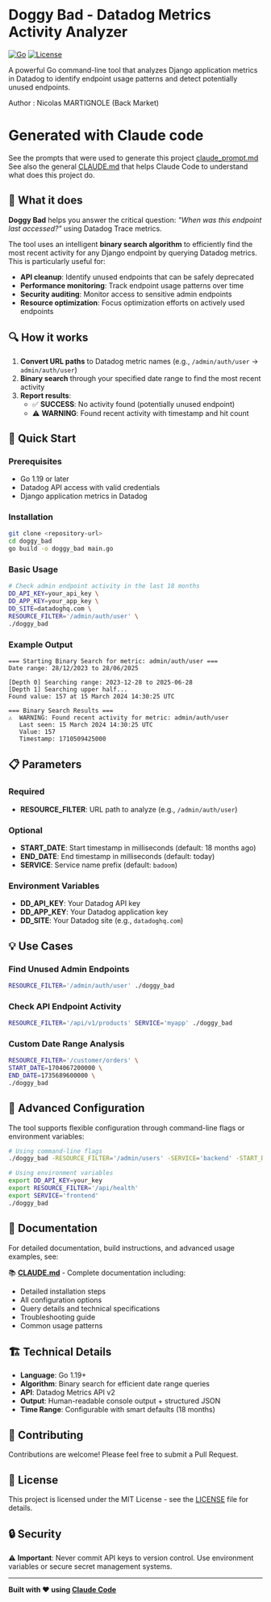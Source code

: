 # Doggy Bad - Datadog Metrics Activity Analyzer

[![Go](https://img.shields.io/badge/Go-1.19+-00ADD8?style=flat&logo=go)](https://golang.org/)
[![License](https://img.shields.io/badge/license-MIT-blue.svg)](LICENSE)

A powerful Go command-line tool that analyzes Django application metrics in Datadog to identify endpoint usage patterns and detect potentially unused endpoints.

Author : Nicolas MARTIGNOLE (Back Market)

# Generated with Claude code

See the prompts that were used to generate this project [claude_prompt.md](./claude_prompt.md)
See also the general [CLAUDE.md](./CLAUDE.md) that helps Claude Code to understand what does this project do.

## 🎯 What it does

**Doggy Bad** helps you answer the critical question: *"When was this endpoint last accessed?"* using Datadog Trace metrics.

The tool uses an intelligent **binary search algorithm** to efficiently find the most recent activity for any Django endpoint by querying Datadog metrics. This is particularly useful for:

- **API cleanup**: Identify unused endpoints that can be safely deprecated
- **Performance monitoring**: Track endpoint usage patterns over time  
- **Security auditing**: Monitor access to sensitive admin endpoints
- **Resource optimization**: Focus optimization efforts on actively used endpoints

## 🔍 How it works

1. **Convert URL paths** to Datadog metric names (e.g., `/admin/auth/user` → `admin/auth/user`)
2. **Binary search** through your specified date range to find the most recent activity
3. **Report results**:
   - ✅ **SUCCESS**: No activity found (potentially unused endpoint)
   - ⚠️ **WARNING**: Found recent activity with timestamp and hit count

## 🚀 Quick Start

### Prerequisites

- Go 1.19 or later
- Datadog API access with valid credentials
- Django application metrics in Datadog

### Installation

```bash
git clone <repository-url>
cd doggy_bad
go build -o doggy_bad main.go
```

### Basic Usage

```bash
# Check admin endpoint activity in the last 18 months
DD_API_KEY=your_api_key \
DD_APP_KEY=your_app_key \
DD_SITE=datadoghq.com \
RESOURCE_FILTER='/admin/auth/user' \
./doggy_bad
```

### Example Output

```
=== Starting Binary Search for metric: admin/auth/user ===
Date range: 28/12/2023 to 28/06/2025

[Depth 0] Searching range: 2023-12-28 to 2025-06-28
[Depth 1] Searching upper half...
Found value: 157 at 15 March 2024 14:30:25 UTC

=== Binary Search Results ===
⚠️  WARNING: Found recent activity for metric: admin/auth/user
   Last seen: 15 March 2024 14:30:25 UTC
   Value: 157
   Timestamp: 1710509425000
```

## 📋 Parameters

### Required
- **RESOURCE_FILTER**: URL path to analyze (e.g., `/admin/auth/user`)

### Optional
- **START_DATE**: Start timestamp in milliseconds (default: 18 months ago)
- **END_DATE**: End timestamp in milliseconds (default: today)
- **SERVICE**: Service name prefix (default: `badoom`)

### Environment Variables
- **DD_API_KEY**: Your Datadog API key
- **DD_APP_KEY**: Your Datadog application key  
- **DD_SITE**: Your Datadog site (e.g., `datadoghq.com`)

## 💡 Use Cases

### Find Unused Admin Endpoints
```bash
RESOURCE_FILTER='/admin/auth/user' ./doggy_bad
```

### Check API Endpoint Activity
```bash
RESOURCE_FILTER='/api/v1/products' SERVICE='myapp' ./doggy_bad
```

### Custom Date Range Analysis
```bash
RESOURCE_FILTER='/customer/orders' \
START_DATE=1704067200000 \
END_DATE=1735689600000 \
./doggy_bad
```

## 🔧 Advanced Configuration

The tool supports flexible configuration through command-line flags or environment variables:

```bash
# Using command-line flags
./doggy_bad -RESOURCE_FILTER='/admin/users' -SERVICE='backend' -START_DATE=1704067200000

# Using environment variables  
export DD_API_KEY=your_key
export RESOURCE_FILTER='/api/health'
export SERVICE='frontend'
./doggy_bad
```

## 📖 Documentation

For detailed documentation, build instructions, and advanced usage examples, see:

📚 **[CLAUDE.md](./CLAUDE.md)** - Complete documentation including:
- Detailed installation steps
- All configuration options
- Query details and technical specifications
- Troubleshooting guide
- Common usage patterns

## 🏗️ Technical Details

- **Language**: Go 1.19+
- **Algorithm**: Binary search for efficient date range queries
- **API**: Datadog Metrics API v2
- **Output**: Human-readable console output + structured JSON
- **Time Range**: Configurable with smart defaults (18 months)

## 🤝 Contributing

Contributions are welcome! Please feel free to submit a Pull Request.

## 📄 License

This project is licensed under the MIT License - see the [LICENSE](LICENSE) file for details.

## 🔒 Security

⚠️ **Important**: Never commit API keys to version control. Use environment variables or secure secret management systems.

---

**Built with ❤️ using [Claude Code](https://claude.ai/code)**